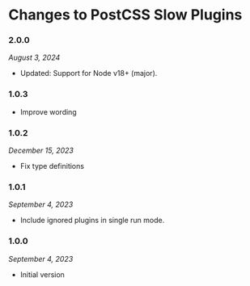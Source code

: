 # Changes to PostCSS Slow Plugins

### 2.0.0

_August 3, 2024_

- Updated: Support for Node v18+ (major).

### 1.0.3

- Improve wording

### 1.0.2

_December 15, 2023_

- Fix type definitions

### 1.0.1

_September 4, 2023_

- Include ignored plugins in single run mode.

### 1.0.0

_September 4, 2023_

- Initial version
